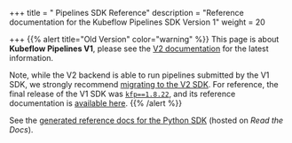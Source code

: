 +++
title = " Pipelines SDK Reference"
description = "Reference documentation for the Kubeflow Pipelines SDK Version 1"
weight = 20
                    
+++
{{% alert title="Old Version" color="warning" %}}
This page is about __Kubeflow Pipelines V1__, please see the [V2 documentation](/docs/components/pipelines) for the latest information.

Note, while the V2 backend is able to run pipelines submitted by the V1 SDK, we strongly recommend [migrating to the V2 SDK](/docs/components/pipelines/user-guides/migration).
For reference, the final release of the V1 SDK was [`kfp==1.8.22`](https://pypi.org/project/kfp/1.8.22/), and its reference documentation is [available here](https://kubeflow-pipelines.readthedocs.io/en/1.8.22/).
{{% /alert %}}

See the [generated reference docs for the Python 
SDK](https://kubeflow-pipelines.readthedocs.io/en/1.8.22/) (hosted on 
*Read the Docs*).
